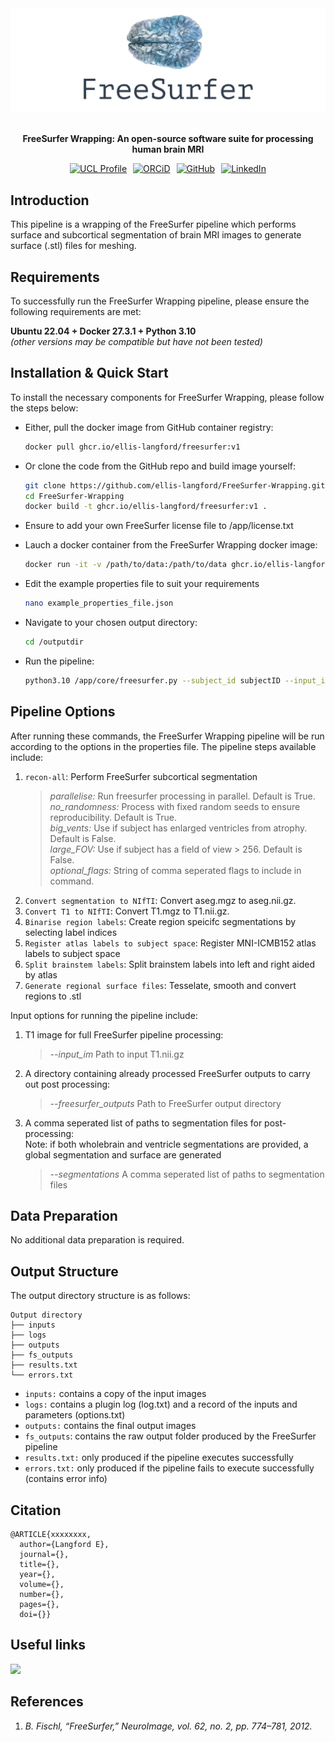 <div align="center">
  <img src="./assets/freesurfer_logo.png" width="700">
  <br><br>
  <p align="center"><strong>FreeSurfer Wrapping: An open-source software suite for processing human brain MRI</strong></p>
</div>

<div align="center" style="display: flex; justify-content: center; gap: 10px; flex-wrap: wrap; margin-top: 10px;">
  <a href="https://profiles.ucl.ac.uk/101480-ellis-langford"><img src="https://custom-icon-badges.demolab.com/badge/UCL Profile-purple?logo=ucl" alt="UCL Profile"></a>
  <a href="https://orcid.org/0009-0006-1269-2632"><img src="https://img.shields.io/badge/ORCiD-green?logo=orcid&logoColor=white" alt="ORCiD"></a>
  <a href="https://github.com/ellis-langford"><img src="https://img.shields.io/badge/GitHub-%23121011.svg?logo=github&logoColor=white" alt="GitHub"></a>
  <a href="https://uk.linkedin.com/in/ellis-langford-8333441ab"><img src="https://custom-icon-badges.demolab.com/badge/LinkedIn-0A66C2?logo=linkedin-white&logoColor=fff" alt="LinkedIn"></a>
</div>

## Introduction

This pipeline is a wrapping of the FreeSurfer pipeline which performs surface and subcortical segmentation of brain MRI images to generate surface (.stl) files for meshing.


## Requirements

To successfully run the FreeSurfer Wrapping pipeline, please ensure the following requirements are met:

**Ubuntu 22.04 + Docker 27.3.1 + Python 3.10**<br>
*(other versions may be compatible but have not been tested)*


## Installation & Quick Start

To install the necessary components for FreeSurfer Wrapping, please follow the steps below:

- Either, pull the docker image from GitHub container registry:

  ```bash
  docker pull ghcr.io/ellis-langford/freesurfer:v1
  ```

- Or clone the code from the GitHub repo and build image yourself:
  
  ```bash
  git clone https://github.com/ellis-langford/FreeSurfer-Wrapping.git
  cd FreeSurfer-Wrapping
  docker build -t ghcr.io/ellis-langford/freesurfer:v1 .
  ```
  
- Ensure to add your own FreeSurfer license file to /app/license.txt

- Lauch a docker container from the FreeSurfer Wrapping docker image:
  
  ```bash
  docker run -it -v /path/to/data:/path/to/data ghcr.io/ellis-langford/freesurfer:v1 bash
  ```

- Edit the example properties file to suit your requirements
  
  ```bash
  nano example_properties_file.json
  ```

- Navigate to your chosen output directory:
  
  ```bash
  cd /outputdir
  ```

- Run the pipeline:
  
  ```bash
  python3.10 /app/core/freesurfer.py --subject_id subjectID --input_im /path/to/input/image --props_fpath /path/to/properties/file


## Pipeline Options

After running these commands, the FreeSurfer Wrapping pipeline will be run according to the options in the properties file. The pipeline steps available include:

1. `recon-all`: Perform FreeSurfer subcortical segmentation
   > *parallelise:* Run freesurfer processing in parallel. Default is True.<br>
   > *no_randomness:* Process with fixed random seeds to ensure reproducibility. Default is True.<br>
   > *big_vents:* Use if subject has enlarged ventricles from atrophy. Default is False.<br>
   > *large_FOV:* Use if subject has a field of view > 256. Default is False.<br>
   > *optional_flags:* String of comma seperated flags to include in command.<br>
2. `Convert segmentation to NIfTI`: Convert aseg.mgz to aseg.nii.gz.
3. `Convert T1 to NIfTI`: Convert T1.mgz to T1.nii.gz.
4. `Binarise region labels`: Create region speicifc segmentations by selecting label indices
5. `Register atlas labels to subject space`: Register MNI-ICMB152 atlas labels to subject space
6. `Split brainstem labels`: Split brainstem labels into left and right aided by atlas
7. `Generate regional surface files`: Tesselate, smooth and convert regions to .stl

Input options for running the pipeline include:
1. T1 image for full FreeSurfer pipeline processing:
    > *--input_im* Path to input T1.nii.gz
2. A directory containing already processed FreeSurfer outputs to carry out post processing:
    > *--freesurfer_outputs* Path to FreeSurfer output directory
3. A comma seperated list of paths to segmentation files for post-processing:<br>
   Note: if both wholebrain and ventricle segmentations are provided, a global segmentation and surface are generated
    > *--segmentations* A comma seperated list of paths to segmentation files

## Data Preparation

No additional data preparation is required.


## Output Structure

The output directory structure is as follows:

```
Output directory
├── inputs
├── logs
├── outputs
├── fs_outputs
├── results.txt
└── errors.txt
```
- `inputs:` contains a copy of the input images
- `logs:` contains a plugin log (log.txt) and a record of the inputs and parameters (options.txt)
- `outputs:` contains the final output images
- `fs_outputs`: contains the raw output folder produced by the FreeSurfer pipeline
- `results.txt:` only produced if the pipeline executes successfully
- `errors.txt:` only produced if the pipeline fails to execute successfully (contains error info)


## Citation

```
@ARTICLE{xxxxxxxx,
  author={Langford E},
  journal={}, 
  title={}, 
  year={},
  volume={},
  number={},
  pages={},
  doi={}}
```

## Useful links

[![](https://img.shields.io/badge/Software-FreeSurfer-orange)](https://surfer.nmr.mgh.harvard.edu/fswiki)


## References

1. *B. Fischl, “FreeSurfer,” NeuroImage, vol. 62, no. 2, pp. 774–781, 2012.*
